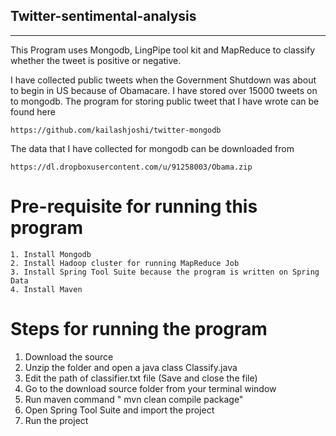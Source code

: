 Twitter-sentimental-analysis
------------------
------------------

This Program uses Mongodb, LingPipe tool kit and MapReduce to classify whether the tweet is positive or negative. 

I have collected public tweets when the Government Shutdown was about to begin in US because of Obamacare. I have stored over 15000 tweets on to mongodb. The program for storing public tweet that I have wrote can be found here
```
https://github.com/kailashjoshi/twitter-mongodb
```
The data that I have collected for mongodb can be downloaded from
```
https://dl.dropboxusercontent.com/u/91258003/Obama.zip
```

Pre-requisite for running this program
============================
```
1. Install Mongodb
2. Install Hadoop cluster for running MapReduce Job
3. Install Spring Tool Suite because the program is written on Spring Data
4. Install Maven
```
Steps for running the program
============================
1. Download the source
2. Unzip the folder and open a java class Classify.java
3. Edit the path of classifier.txt file (Save and close the file)
4. Go to the download source folder from your terminal window
5. Run maven command " mvn clean compile package"
6. Open Spring Tool Suite and import the project
7. Run the project
